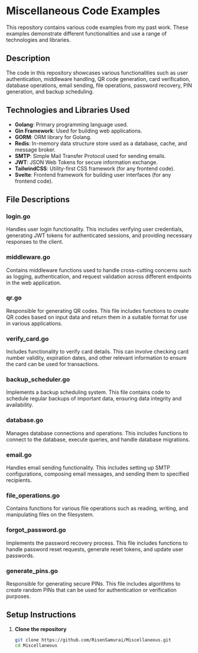 # Miscellaneous Code Examples

This repository contains various code examples from my past work. These examples demonstrate different functionalities and use a range of technologies and libraries.

## Description

The code in this repository showcases various functionalities such as user authentication, middleware handling, QR code generation, card verification, database operations, email sending, file operations, password recovery, PIN generation, and backup scheduling.

## Technologies and Libraries Used

- **Golang**: Primary programming language used.
- **Gin Framework**: Used for building web applications.
- **GORM**: ORM library for Golang.
- **Redis**: In-memory data structure store used as a database, cache, and message broker.
- **SMTP**: Simple Mail Transfer Protocol used for sending emails.
- **JWT**: JSON Web Tokens for secure information exchange.
- **TailwindCSS**: Utility-first CSS framework (for any frontend code).
- **Svelte**: Frontend framework for building user interfaces (for any frontend code).

## File Descriptions

### login.go
Handles user login functionality. This includes verifying user credentials, generating JWT tokens for authenticated sessions, and providing necessary responses to the client.

### middleware.go
Contains middleware functions used to handle cross-cutting concerns such as logging, authentication, and request validation across different endpoints in the web application.

### qr.go
Responsible for generating QR codes. This file includes functions to create QR codes based on input data and return them in a suitable format for use in various applications.

### verify_card.go
Includes functionality to verify card details. This can involve checking card number validity, expiration dates, and other relevant information to ensure the card can be used for transactions.

### backup_scheduler.go
Implements a backup scheduling system. This file contains code to schedule regular backups of important data, ensuring data integrity and availability.

### database.go
Manages database connections and operations. This includes functions to connect to the database, execute queries, and handle database migrations.

### email.go
Handles email sending functionality. This includes setting up SMTP configurations, composing email messages, and sending them to specified recipients.

### file_operations.go
Contains functions for various file operations such as reading, writing, and manipulating files on the filesystem.

### forgot_password.go
Implements the password recovery process. This file includes functions to handle password reset requests, generate reset tokens, and update user passwords.

### generate_pins.go
Responsible for generating secure PINs. This file includes algorithms to create random PINs that can be used for authentication or verification purposes.

## Setup Instructions

1. **Clone the repository**
   ```bash
   git clone https://github.com/RisenSamurai/Miscellaneous.git
   cd Miscellaneous
